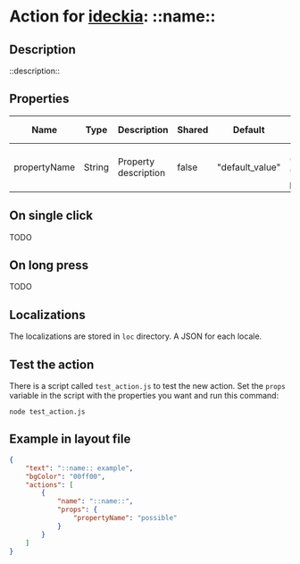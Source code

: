# Action for [ideckia](https://ideckia.github.io/): ::name::

## Description

::description::

## Properties

| Name | Type | Description | Shared | Default | Possible values |
| ----- |----- | ----- | ----- | ----- | ----- |
| propertyName | String | Property description | false | "default_value" | ["possible", "values", "for the property"] |

## On single click

TODO

## On long press

TODO

## Localizations

The localizations are stored in `loc` directory. A JSON for each locale.

## Test the action

There is a script called `test_action.js` to test the new action. Set the `props` variable in the script with the properties you want and run this command:

```
node test_action.js
```

## Example in layout file

```json
{
    "text": "::name:: example",
    "bgColor": "00ff00",
    "actions": [
        {
            "name": "::name::",
            "props": {
                "propertyName": "possible"
            }
        }
    ]
}
```
